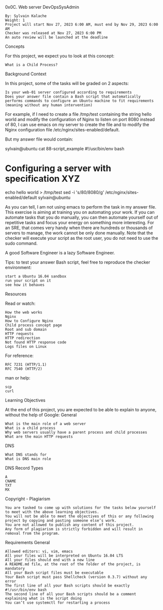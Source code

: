 0x0C. Web server
DevOpsSysAdmin

    By: Sylvain Kalache
    Weight: 1
    Project will start Nov 27, 2023 6:00 AM, must end by Nov 29, 2023 6:00 AM
    Checker was released at Nov 27, 2023 6:00 PM
    An auto review will be launched at the deadline

Concepts

For this project, we expect you to look at this concept:

    What is a Child Process?

Background Context

In this project, some of the tasks will be graded on 2 aspects:

    Is your web-01 server configured according to requirements
    Does your answer file contain a Bash script that automatically performs commands to configure an Ubuntu machine to fit requirements (meaning without any human intervention)

For example, if I need to create a file /tmp/test containing the string hello world and modify the configuration of Nginx to listen on port 8080 instead of 80, I can use emacs on my server to create the file and to modify the Nginx configuration file /etc/nginx/sites-enabled/default.

But my answer file would contain:

sylvain@ubuntu cat 88-script_example
#!/usr/bin/env bash
# Configuring a server with specification XYZ
echo hello world > /tmp/test
sed -i 's/80/8080/g' /etc/nginx/sites-enabled/default
sylvain@ubuntu

As you can tell, I am not using emacs to perform the task in my answer file. This exercise is aiming at training you on automating your work. If you can automate tasks that you do manually, you can then automate yourself out of repetitive tasks and focus your energy on something more interesting. For an SRE, that comes very handy when there are hundreds or thousands of servers to manage, the work cannot be only done manually. Note that the checker will execute your script as the root user, you do not need to use the sudo command.

A good Software Engineer is a lazy Software Engineer.

Tips: to test your answer Bash script, feel free to reproduce the checker environment:

    start a Ubuntu 16.04 sandbox
    run your script on it
    see how it behaves

Resources

Read or watch:

    How the web works
    Nginx
    How to Configure Nginx
    Child process concept page
    Root and sub domain
    HTTP requests
    HTTP redirection
    Not found HTTP response code
    Logs files on Linux

For reference:

    RFC 7231 (HTTP/1.1)
    RFC 7540 (HTTP/2)

man or help:

    scp
    curl

Learning Objectives

At the end of this project, you are expected to be able to explain to anyone, without the help of Google:
General

    What is the main role of a web server
    What is a child process
    Why web servers usually have a parent process and child processes
    What are the main HTTP requests

DNS

    What DNS stands for
    What is DNS main role

DNS Record Types

    A
    CNAME
    TXT
    MX

Copyright - Plagiarism

    You are tasked to come up with solutions for the tasks below yourself to meet with the above learning objectives.
    You will not be able to meet the objectives of this or any following project by copying and pasting someone else’s work.
    You are not allowed to publish any content of this project.
    Any form of plagiarism is strictly forbidden and will result in removal from the program.

Requirements
General

    Allowed editors: vi, vim, emacs
    All your files will be interpreted on Ubuntu 16.04 LTS
    All your files should end with a new line
    A README.md file, at the root of the folder of the project, is mandatory
    All your Bash script files must be executable
    Your Bash script must pass Shellcheck (version 0.3.7) without any error
    The first line of all your Bash scripts should be exactly #!/usr/bin/env bash
    The second line of all your Bash scripts should be a comment explaining what is the script doing
    You can’t use systemctl for restarting a process


